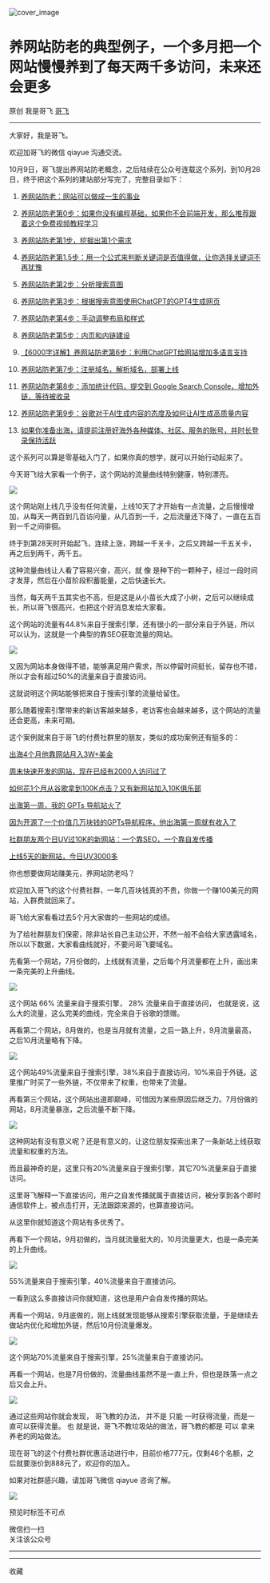 ![cover_image](https://mmbiz.qpic.cn/sz_mmbiz_jpg/LBrX00GQeicvoaWAu7ibYdk4anBLGvaia2Yu8IUib0mRN8n0bqbSqaeA5VW97ufGWAIZyx6Fnf8zcWtJcLhqwmUkAQ/0?wx_fmt=jpeg)

#  养网站防老的典型例子，一个多月把一个网站慢慢养到了每天两千多访问，未来还会更多

原创  我是哥飞  [ 哥飞 ](javascript:void\(0\);)

__ _ _ _ _

大家好，我是哥飞。

欢迎加哥飞的微信 qiayue 沟通交流。

10月9日，哥飞提出养网站防老概念，之后陆续在公众号连载这个系列，到10月28日，终于把这个系列的建站部分写完了，完整目录如下：

  1. [ 养网站防老：网站可以做成一生的事业 ](http://mp.weixin.qq.com/s?__biz=MjM5OTIzMzYyMA==&mid=2650080601&idx=1&sn=676b0fff888c93fd63b283e87a3c75d2&chksm=bf3f34628848bd74e4a6ebac72806e89be8bbc9440196edf14cf4f08837f3a81970070a21da2&scene=21#wechat_redirect)

  2. [ 养网站防老第0步：如果你没有编程基础，如果你不会前端开发，那么推荐跟着这个免费视频教程学习 ](http://mp.weixin.qq.com/s?__biz=MjM5OTIzMzYyMA==&mid=2650080878&idx=1&sn=19149f31408863a750bc9e8cc969b6ed&chksm=bf3f37558848be43897cd5a29190fbec1ac366535e23b062acce836e0e4d49d2c245a93b87a4&scene=21#wechat_redirect)   

  3. [ 养网站防老第1步，挖掘出第1个需求 ](http://mp.weixin.qq.com/s?__biz=MjM5OTIzMzYyMA==&mid=2650080669&idx=1&sn=baf814d85976df09a85c44d9a45a943b&chksm=bf3f34a68848bdb065889163a3b58f10566b937769d679fa50b25768351d55ea4ef24271cae4&scene=21#wechat_redirect)   

  4. [ 养网站防老第1.5步：用一个公式来判断关键词是否值得做，让你选择关键词不再犹豫 ](http://mp.weixin.qq.com/s?__biz=MjM5OTIzMzYyMA==&mid=2650080690&idx=1&sn=b6b8b6fbcbc1a57e476d61e574f5c1a1&chksm=bf3f34898848bd9f107fff59df18264e792c3161734b71abc48713e49c9845ec02daa243f596&scene=21#wechat_redirect)   

  5. [ 养网站防老第2步：分析搜索意图 ](http://mp.weixin.qq.com/s?__biz=MjM5OTIzMzYyMA==&mid=2650080680&idx=1&sn=4ee04f6579aaa40acefb96318310cbcc&chksm=bf3f34938848bd850bcd811892f9b71c7a51512f9d010ab7aae46487eb045559ac55e9bd70ed&scene=21#wechat_redirect)   

  6. [ 养网站防老第3步：根据搜索意图使用ChatGPT的GPT4生成网页 ](http://mp.weixin.qq.com/s?__biz=MjM5OTIzMzYyMA==&mid=2650080699&idx=1&sn=153560f607edada80e68d0804cf70ef7&chksm=bf3f34808848bd968c8fdd5962789ef58311ab109703d7244dd51a2df89359ee2332ccb4ae2c&scene=21#wechat_redirect)   

  7. [ 养网站防老第4步：手动调整布局和样式 ](http://mp.weixin.qq.com/s?__biz=MjM5OTIzMzYyMA==&mid=2650080715&idx=1&sn=51a41252ac6f2c8bb9d543f9f39bb31b&chksm=bf3f34f08848bde6a1b0602352384a66e4b14e3599469ddf6c4ba75a01556fbc9a9f6ef51124&scene=21#wechat_redirect)   

  8. [ 养网站防老第5步：内页和内链建设 ](http://mp.weixin.qq.com/s?__biz=MjM5OTIzMzYyMA==&mid=2650080739&idx=1&sn=1685ea0a11d983c256820d49ef197446&chksm=bf3f34d88848bdcea3546d50ac8a8ee5cbafda8b0b9f71e4368a3f2492905091faa41f1035f5&scene=21#wechat_redirect)   

  9. [ 【6000字详解】养网站防老第6步：利用ChatGPT给网站增加多语言支持 ](http://mp.weixin.qq.com/s?__biz=MjM5OTIzMzYyMA==&mid=2650080755&idx=1&sn=27c8b30bcbf77d6e9aeea6469ca3c118&chksm=bf3f34c88848bddeedc07dc6529718c8a05b2befb5432b6907bd4a3bbbd44f451c9bcf4c32d5&scene=21#wechat_redirect)   

  10. [ 养网站防老第7步：注册域名，解析域名，部署上线 ](http://mp.weixin.qq.com/s?__biz=MjM5OTIzMzYyMA==&mid=2650080806&idx=1&sn=a8294c9c5b32207adaf223f10a5e9203&chksm=bf3f371d8848be0b95b74ba59852410012865ff7ceb6408ea69dc452d10906559425ad09e999&scene=21#wechat_redirect)   

  11. [ 养网站防老第8步：添加统计代码，提交到 Google Search Console，增加外链，等待被收录 ](http://mp.weixin.qq.com/s?__biz=MjM5OTIzMzYyMA==&mid=2650080823&idx=1&sn=8b43d3d96aac2752d48bdd13b2264099&chksm=bf3f370c8848be1ae77f3cea2663a9a5c2f6cd81aaf13a325289ab523e4de83defa7b7525ec6&scene=21#wechat_redirect)   

  12. [ 养网站防老第9步：谷歌对于AI生成内容的态度及如何让AI生成高质量内容 ](http://mp.weixin.qq.com/s?__biz=MjM5OTIzMzYyMA==&mid=2650080834&idx=1&sn=8195fdc685d5b73515923ac6c2911ee5&chksm=bf3f37798848be6f04bd80bbc46fe470824c99e691ab79c577b30b9af998be9026deb9b3e0ab&scene=21#wechat_redirect)

  13. [ 如果你准备出海，请提前注册好海外各种媒体、社区、服务的账号，并时长登录保持活跃 ](http://mp.weixin.qq.com/s?__biz=MjM5OTIzMzYyMA==&mid=2650079518&idx=1&sn=12261e1a98fe237d72a6eba0c3b91061&chksm=bf3f30258848b933a25f19282c74bf9896aa381937702fe82859b5dec09a108df191e0c9b60f&scene=21#wechat_redirect)

  

这个系列可以算是零基础入门了，如果你真的想学，就可以开始行动起来了。

今天哥飞给大家看一个例子，这个网站的流量曲线特别健康，特别漂亮。

![](https://mmbiz.qpic.cn/sz_mmbiz_jpg/LBrX00GQeicvoaWAu7ibYdk4anBLGvaia2Y1ibahPU0Zz5ibyRX6icWKPUTwa3P1FLwiaaDaqIMrg8hHfcziaqsD2jLBag/640?wx_fmt=jpeg&from=appmsg)

这个网站刚上线几乎没有任何流量，上线10天了才开始有一点流量，之后慢慢增加，从每天一两百到几百访问量，从几百到一千，之后流量还下降了，一直在五百到一千之间徘徊。

终于到第28天时开始起飞，连续上涨，跨越一千关卡，之后又跨越一千五关卡，再之后到两千，两千五。  

这种流量曲线让人看了容易兴奋，高兴，就  像  是种下的一颗种子，经过一段时间才发芽，然后在小苗阶段积蓄能量，之后快速长大。  

当然，每天两千五其实也不高，但是这是从小苗长大成了小树，之后可以继续成长，所以哥飞很高兴，也把这个好消息发给大家看。  

这个网站的流量有44.8%来自于搜索引擎，还有很小的一部分来自于外链，所以可以认为，这就是一个典型的靠SEO获取流量的网站。  

![](https://mmbiz.qpic.cn/sz_mmbiz_png/LBrX00GQeicvoaWAu7ibYdk4anBLGvaia2YHVO1JCGiczNDcGticgqvHXYjPbuusbDpeLK64omRVv89EribON4iaKSibAQ/640?wx_fmt=png&from=appmsg)

又因为网站本身做得不错，能够满足用户需求，所以停留时间挺长，留存也不错，所以才会有超过50%的流量来自于直接访问。  

这就说明这个网站能够把来自于搜索引擎的流量给留住。

那么随着搜索引擎带来的新访客越来越多，老访客也会越来越多，这个网站的流量还会更高，未来可期。

这个案例就来自于哥飞的付费社群里的朋友，类似的成功案例还有挺多的：  

[ 出海4个月他靠网站月入3W+美金
](http://mp.weixin.qq.com/s?__biz=MjM5OTIzMzYyMA==&mid=2650081326&idx=1&sn=24b97b2b4d6f6a47ce387d7552b59dfb&chksm=bf3f39158848b003953b1ac13805e14555f4ce12ee97ff5464b51c7be97015c08610694c464f&scene=21#wechat_redirect)  

[ 周末快速开发的网站，现在已经有2000人访问过了
](http://mp.weixin.qq.com/s?__biz=MjM5OTIzMzYyMA==&mid=2650081337&idx=1&sn=2ad9ffc34c3dcd70eb77c7280997ffdd&chksm=bf3f39028848b0142262f57b67e69eb46164617812e2c410a3982679b8c33597f8560cfde711&scene=21#wechat_redirect)  

[ 如何花1个月从谷歌拿到100K点击？又有新网站加入10K俱乐部
](http://mp.weixin.qq.com/s?__biz=MjM5OTIzMzYyMA==&mid=2650081299&idx=1&sn=7fcf68d3021179b113eac215d8c4199d&chksm=bf3f39288848b03e0c534513b3b428a34b47709f404f3fc39121e91a5e4cd7c29577052ebedd&scene=21#wechat_redirect)  

[ 出海第一周，我的 GPTs 导航站火了
](http://mp.weixin.qq.com/s?__biz=MjM5OTIzMzYyMA==&mid=2650081286&idx=1&sn=81029d7a246e7f42acfb1b9c86338097&chksm=bf3f393d8848b02b56cf3eba9d25d08ac166fdf4a3a9e8b6d13f137bb649b09c951545a28fb8&scene=21#wechat_redirect)  

[ 因为开源了一个价值几万块钱的GPTs导航程序，他出海第一周就有收入了
](http://mp.weixin.qq.com/s?__biz=MjM5OTIzMzYyMA==&mid=2650081271&idx=1&sn=6a8196c2f1e96f629f2024a57801ccd0&chksm=bf3f36cc8848bfdadb3c9740b1d7e65f5d9b945a03080a43f26068bdcf2d76078f17ca0477f9&scene=21#wechat_redirect)  

[ 社群朋友两个日UV过10K的新网站：一个靠SEO，一个靠自发传播
](http://mp.weixin.qq.com/s?__biz=MjM5OTIzMzYyMA==&mid=2650081167&idx=1&sn=3bddd9eca494f7aeaa1b7f7e4cc7adb7&chksm=bf3f36b48848bfa23d280118824b15185eb0f4741b64bbeddc829dd702cbb49231c21972b121&scene=21#wechat_redirect)  

[ 上线5天的新网站，今日UV3000多
](http://mp.weixin.qq.com/s?__biz=MjM5OTIzMzYyMA==&mid=2650080988&idx=1&sn=74e3c852460074ba1084ce8f7e6fa395&chksm=bf3f37e78848bef1c06191406b1ec85b72e45ef386dbc160338aede07529c432a512cdbd1642&scene=21#wechat_redirect)

你也想要做网站赚美元，养网站防老吗？  

欢迎加入哥飞的这个付费社群，一年几百块钱真的不贵，你做一个赚100美元的网站，入群费就回来了。  

哥飞给大家看看过去5个月大家做的一些网站的成绩。  

为了给社群朋友们保密，除非站长自己主动公开，不然一般不会给大家透露域名，所以以下数据，大家看曲线就好，不要问哥飞要域名。  

先看第一个网站，7月份做的，上线就有流量，之后每个月流量都在上升，画出来一条完美的上升曲线。  

![](https://mmbiz.qpic.cn/sz_mmbiz_png/LBrX00GQeicvVvlVUh9WXjpnoNBhukHKEQ8Q14F7N947icicgpzCzaqFjw2LxicgD8p4aFo5ch0gdyBGBsIN4ic8kDw/640?wx_fmt=png&from=appmsg&wxfrom=5&wx_lazy=1&wx_co=1)

这个网站  66%  流量来自于搜索引擎，  28%  流量来自于直接访问，  也就是说，这么大的流量，这么完美的曲线，完全来自于谷歌的馈赠。

再看第二个网站，8月做的，也是当月就有流量，之后一路上升，9月流量最高，之后10月流量略有下降。

![](https://mmbiz.qpic.cn/sz_mmbiz_png/LBrX00GQeicvVvlVUh9WXjpnoNBhukHKE8XYXDTM3M6aogZEWta3mSZYRwcU6EKvVLLtpBudCRHXckX9q8oKFPA/640?wx_fmt=png&from=appmsg&wxfrom=5&wx_lazy=1&wx_co=1)

这个网站49%流量来自于搜索引擎，38%来自于直接访问，10%来自于外链。这里推广时买了一些外链，不仅带来了权重，也带来了流量。

再看第三个网站，这个网站出道即巅峰，可惜因为某些原因后继乏力。7月份做的网站，8月流量暴涨，之后流量不断下降。  

![](https://mmbiz.qpic.cn/sz_mmbiz_png/LBrX00GQeicvVvlVUh9WXjpnoNBhukHKEs5BwNOw7w04wHicMzKpp227RQuRicpznJE1me0NSWiaYF1EOKIcTLFScQ/640?wx_fmt=png&from=appmsg&wxfrom=5&wx_lazy=1&wx_co=1)

这种网站有没有意义呢？还是有意义的，让这位朋友探索出来了一条新站上线获取流量和权重的方法。

而且最神奇的是，这里只有20%流量来自于搜索引擎，其它70%流量来自于直接访问。  

这里哥飞解释一下直接访问，用户之自发传播就属于直接访问，被分享到各个即时通信软件上，被点击打开，无法跟踪来源的，也算直接访问。

从这里你就知道这个网站有多优秀了。

再看下一个网站，9月初做的，当月就流量挺大的，10月流量更大，也是一条完美的上升曲线。  

![](https://mmbiz.qpic.cn/sz_mmbiz_png/LBrX00GQeicvVvlVUh9WXjpnoNBhukHKE5UycpwPCp0uJYFddXMbKqQjzIaDJGcjXm8gFdnt0Xab7SbiarSXcxyA/640?wx_fmt=png&from=appmsg&wxfrom=5&wx_lazy=1&wx_co=1)

55%流量来自于搜索引擎，40%流量来自于直接访问。

一看到这么多直接访问你就知道，这也是用户会自发传播的网站。  

再看一个网站，9月底做的，刚上线就发现能够从搜索引擎获取流量，于是继续去做站内优化和增加外链，然后10月份流量爆发。  

![](https://mmbiz.qpic.cn/sz_mmbiz_png/LBrX00GQeicvVvlVUh9WXjpnoNBhukHKEuHJvCzdad1pIibDAdCFZTzQlwM28lt7ERDlQodRITWUmP6OFobeL1Qg/640?wx_fmt=png&from=appmsg&wxfrom=5&wx_lazy=1&wx_co=1)

这个网站70%流量来自于搜索引擎，25%流量来自于直接访问。

再看一个网站，也是7月份做的，流量曲线虽然不是一直上升，但也是跌落一点之后又会上升。  

![](https://mmbiz.qpic.cn/sz_mmbiz_png/LBrX00GQeicvVvlVUh9WXjpnoNBhukHKEK2u23LUseTrMRfgQZ9uYjf7h3WyTghRp91L4aDtzqGNIfAnzMXiadHg/640?wx_fmt=png&from=appmsg&wxfrom=5&wx_lazy=1&wx_co=1)

通过这些网站你就会发现，  哥飞教的办法，  并不是  只能  一时获得流量，而是一直可以获得流量。  也  就是说，哥飞不教垃圾站的做法，哥飞教的都是
可以  拿来养老的网站做法。

现在哥飞的这个付费社群优惠活动进行中，目前价格777元，仅剩46个名额，之后就要涨价到888元了，欢迎你的加入。

如果对社群感兴趣，请加哥飞微信 qiayue 咨询了解。

![](https://mmbiz.qpic.cn/sz_mmbiz_png/LBrX00GQeicsG8Pro6O9Hu75bIIiafZVPs3qlYeaNNJ1BpqNplEGgibL5m1bcq8a1N1rzoI5lia8aJjtHfgiaAADJJQ/640?wx_fmt=png)

预览时标签不可点

微信扫一扫  
关注该公众号





****



****



  收藏

